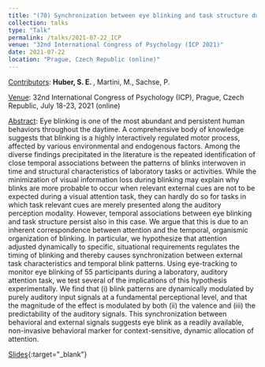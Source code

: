 ```yaml
---
title: "(70) Synchronization between eye blinking and task structure during an auditory attention task"
collection: talks
type: "Talk"
permalink: /talks/2021-07-22_ICP
venue: "32nd International Congress of Psychology (ICP 2021)"
date: 2021-07-22
location: "Prague, Czech Republic (online)"
---
```


<u>Contributors</u>: <b>Huber, S. E. </b>, Martini, M., Sachse, P.

<u>Venue</u>: 32nd International Congress of Psychology (ICP), Prague, Czech Republic, July 18-23, 2021 (online)

<u>Abstract</u>: Eye blinking is one of the most abundant and persistent human behaviors throughout the daytime. A comprehensive body of knowledge suggests that blinking is a highly interactively regulated motor process, affected by various environmental and endogenous factors. Among the diverse findings precipitated in the literature is the repeated identification of close temporal associations between the patterns of blinks interwoven in time and structural characteristics of laboratory tasks or activities. While the minimization of visual information loss during blinking may explain why blinks are more probable to occur when relevant external cues are not to be expected during a visual attention task, they can hardly do so for tasks in which task relevant cues are merely presented along the auditory perception modality. However, temporal associations between eye blinking and task structure persist also in this case. We argue that this is due to an inherent correspondence between attention and the temporal, organismic organization of blinking. In particular, we hypothesize that attention adjusted dynamically to specific, situational requirements regulates the timing of blinking and thereby causes synchronization between external task characteristics and temporal blink patterns. Using eye-tracking to monitor eye blinking of 55 participants during a laboratory, auditory attention task, we test several of the implications of this hypothesis experimentally. We find that (i) blink patterns are dynamically modulated by purely auditory input signals at a fundamental perceptional level, and that the magnitude of the effect is modulated by both (ii) the valence and (iii) the predictability of the auditory signals. This synchronization between behavioral and external signals suggests eye blink as a readily available, non-invasive behavioral marker for context-sensitive, dynamic allocation of attention.

[Slides](https://stefaneha.github.io/files/2021-07-22_ICP.pdf){:target="_blank"}